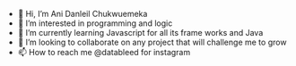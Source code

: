 - 👋 Hi, I’m Ani Danleil Chukwuemeka 
- 👀 I’m interested in programming and logic
- 🌱 I’m currently learning Javascript for all its frame works and Java
- 💞️ I’m looking to collaborate on any project that will challenge me to grow
- 📫 How to reach me @datableed for instagram

<!---
da-nazy/da-nazy is a ✨ special ✨ repository because its `README.md` (this file) appears on your GitHub profile.
You can click the Preview link to take a look at your changes.
--->
